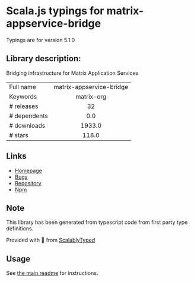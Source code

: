 
# Scala.js typings for matrix-appservice-bridge

Typings are for version 5.1.0

## Library description:
Bridging infrastructure for Matrix Application Services

|                    |                 |
| ------------------ | :-------------: |
| Full name          | matrix-appservice-bridge |
| Keywords           | matrix-org |
| # releases         | 32 |
| # dependents       | 0.0 |
| # downloads        | 1933.0 |
| # stars            | 118.0 |

## Links
- [Homepage](https://github.com/matrix-org/matrix-appservice-bridge#readme)
- [Bugs](https://github.com/matrix-org/matrix-appservice-bridge/issues)
- [Repository](https://github.com/matrix-org/matrix-appservice-bridge)
- [Npm](https://www.npmjs.com/package/matrix-appservice-bridge)
    


## Note
This library has been generated from typescript code from first party type definitions.

Provided with :purple_heart: from [ScalablyTyped](https://github.com/oyvindberg/ScalablyTyped)

## Usage
See [the main readme](../../readme.md) for instructions.


